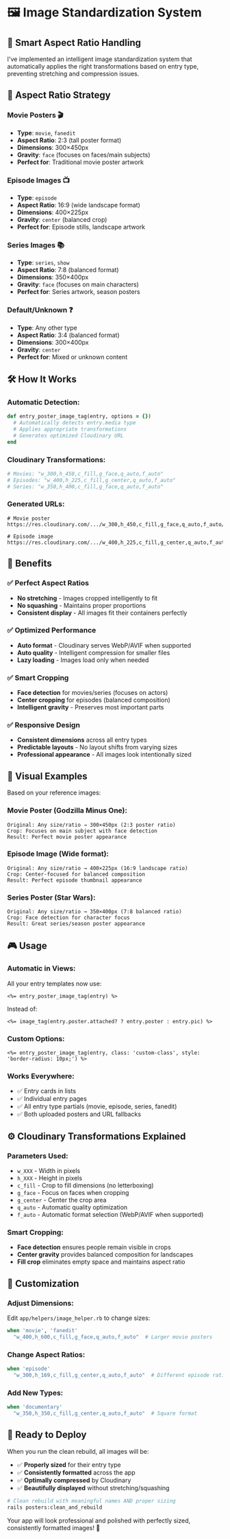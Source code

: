 # 🖼️ Image Standardization System

## 🎯 **Smart Aspect Ratio Handling**

I've implemented an intelligent image standardization system that automatically applies the right transformations based on entry type, preventing stretching and compression issues.

## 📐 **Aspect Ratio Strategy**

### **Movie Posters** 🎬
- **Type**: `movie`, `fanedit`
- **Aspect Ratio**: 2:3 (tall poster format)
- **Dimensions**: 300×450px
- **Gravity**: `face` (focuses on faces/main subjects)
- **Perfect for**: Traditional movie poster artwork

### **Episode Images** 📺
- **Type**: `episode`
- **Aspect Ratio**: 16:9 (wide landscape format)
- **Dimensions**: 400×225px
- **Gravity**: `center` (balanced crop)
- **Perfect for**: Episode stills, landscape artwork

### **Series Images** 📚
- **Type**: `series`, `show`
- **Aspect Ratio**: 7:8 (balanced format)
- **Dimensions**: 350×400px
- **Gravity**: `face` (focuses on main characters)
- **Perfect for**: Series artwork, season posters

### **Default/Unknown** ❓
- **Type**: Any other type
- **Aspect Ratio**: 3:4 (balanced format)
- **Dimensions**: 300×400px
- **Gravity**: `center`
- **Perfect for**: Mixed or unknown content

## 🛠️ **How It Works**

### **Automatic Detection:**
```ruby
def entry_poster_image_tag(entry, options = {})
  # Automatically detects entry.media type
  # Applies appropriate transformations
  # Generates optimized Cloudinary URL
end
```

### **Cloudinary Transformations:**
```ruby
# Movies: "w_300,h_450,c_fill,g_face,q_auto,f_auto"
# Episodes: "w_400,h_225,c_fill,g_center,q_auto,f_auto"
# Series: "w_350,h_400,c_fill,g_face,q_auto,f_auto"
```

### **Generated URLs:**
```
# Movie poster
https://res.cloudinary.com/.../w_300,h_450,c_fill,g_face,q_auto,f_auto/shared/the_matrix_1999.jpg

# Episode image
https://res.cloudinary.com/.../w_400,h_225,c_fill,g_center,q_auto,f_auto/shared/breaking_bad_s01e01_2008.jpg
```

## 🎯 **Benefits**

### **✅ Perfect Aspect Ratios**
- **No stretching** - Images cropped intelligently to fit
- **No squashing** - Maintains proper proportions
- **Consistent display** - All images fit their containers perfectly

### **✅ Optimized Performance**
- **Auto format** - Cloudinary serves WebP/AVIF when supported
- **Auto quality** - Intelligent compression for smaller files
- **Lazy loading** - Images load only when needed

### **✅ Smart Cropping**
- **Face detection** for movies/series (focuses on actors)
- **Center cropping** for episodes (balanced composition)
- **Intelligent gravity** - Preserves most important parts

### **✅ Responsive Design**
- **Consistent dimensions** across all entry types
- **Predictable layouts** - No layout shifts from varying sizes
- **Professional appearance** - All images look intentionally sized

## 📱 **Visual Examples**

Based on your reference images:

### **Movie Poster (Godzilla Minus One):**
```
Original: Any size/ratio → 300×450px (2:3 poster ratio)
Crop: Focuses on main subject with face detection
Result: Perfect movie poster appearance
```

### **Episode Image (Wide format):**
```
Original: Any size/ratio → 400×225px (16:9 landscape ratio)
Crop: Center-focused for balanced composition
Result: Perfect episode thumbnail appearance
```

### **Series Poster (Star Wars):**
```
Original: Any size/ratio → 350×400px (7:8 balanced ratio)
Crop: Face detection for character focus
Result: Great series/season poster appearance
```

## 🎮 **Usage**

### **Automatic in Views:**
All your entry templates now use:
```erb
<%= entry_poster_image_tag(entry) %>
```

Instead of:
```erb
<%= image_tag(entry.poster.attached? ? entry.poster : entry.pic) %>
```

### **Custom Options:**
```erb
<%= entry_poster_image_tag(entry, class: 'custom-class', style: 'border-radius: 10px;') %>
```

### **Works Everywhere:**
- ✅ Entry cards in lists
- ✅ Individual entry pages
- ✅ All entry type partials (movie, episode, series, fanedit)
- ✅ Both uploaded posters and URL fallbacks

## ⚙️ **Cloudinary Transformations Explained**

### **Parameters Used:**
- `w_XXX` - Width in pixels
- `h_XXX` - Height in pixels
- `c_fill` - Crop to fill dimensions (no letterboxing)
- `g_face` - Focus on faces when cropping
- `g_center` - Center the crop area
- `q_auto` - Automatic quality optimization
- `f_auto` - Automatic format selection (WebP/AVIF when supported)

### **Smart Cropping:**
- **Face detection** ensures people remain visible in crops
- **Center gravity** provides balanced composition for landscapes
- **Fill crop** eliminates empty space and maintains aspect ratio

## 🔧 **Customization**

### **Adjust Dimensions:**
Edit `app/helpers/image_helper.rb` to change sizes:
```ruby
when 'movie', 'fanedit'
  "w_400,h_600,c_fill,g_face,q_auto,f_auto"  # Larger movie posters
```

### **Change Aspect Ratios:**
```ruby
when 'episode'
  "w_300,h_169,c_fill,g_center,q_auto,f_auto"  # Different episode ratio
```

### **Add New Types:**
```ruby
when 'documentary'
  "w_350,h_350,c_fill,g_center,q_auto,f_auto"  # Square format
```

## 🚀 **Ready to Deploy**

When you run the clean rebuild, all images will be:
- ✅ **Properly sized** for their entry type
- ✅ **Consistently formatted** across the app
- ✅ **Optimally compressed** by Cloudinary
- ✅ **Beautifully displayed** without stretching/squashing

```bash
# Clean rebuild with meaningful names AND proper sizing
rails posters:clean_and_rebuild
```

Your app will look professional and polished with perfectly sized, consistently formatted images! 🌟

